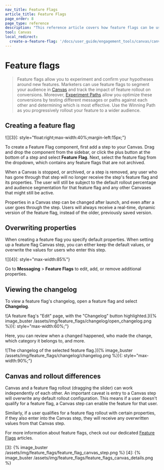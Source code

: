 ```yaml
---
nav_title: Feature Flags
article_title: Feature Flags
page_order: 8
page_type: reference
description: "This reference article covers how feature flags can be used in Canvas."
tool: Canvas
local_redirect:
  create-a-feature-flag: '/docs/user_guide/engagement_tools/canvas/canvas_components/feature_flags/#creating-a-feature-flag'
---
```


# Feature flags

> Feature flags allow you to experiment and confirm your hypotheses around new features. Marketers can use feature flags to segment your audience in [Canvas][1] and track the impact of feature rollout on conversions. Moreover, [Experiment Paths][2] allow you optimize these conversions by testing different messages or paths against each other and determining which is most effective. Use the Winning Path as you progressively rollout your feature to a wider audience.

## Creating a feature flag

![][3]{: style="float:right;max-width:40%;margin-left:15px;"}

To create a Feature Flag component, first add a step to your Canvas. Drag and drop the component from the sidebar, or click the <i class="fas fa-plus-circle"></i> plus button at the bottom of a step and select **Feature Flag**. Next, select the feature flag from the dropdown, which contains any feature flags that are not archived.

When a Canvas is stopped, or archived, or a step is removed, any user who has gone through that step will no longer receive the step's feature flag and its properties. The user will still be subject to the default rollout percentage and audience segmentation for that feature flag and any other Canvases that might still be active.

Properties in a Canvas step can be changed after launch, and even after a user goes through the step. Users will always receive a real-time, dynamic version of the feature flag, instead of the older, previously saved version.

## Overwriting properties

When creating a feature flag you specify default properties. When setting up a feature flag Canvas step, you can either keep the default values, or overwrite the values for users who enter this step.

![][4]{: style="max-width:85%"}

Go to **Messaging** > **Feature Flags** to edit, add, or remove additional properties.

## Viewing the changelog

To view a feature flag's changelog, open a feature flag and select **Changelog**.

![A feature flag's "Edit" page, with the "Changelog" button highlighted.]({% image_buster /assets/img/feature_flags/changelog/open_changelog.png %}){: style="max-width:60%;"}

Here, you can review when a changed happened, who made the change, which category it belongs to, and more.

![The changelog of the selected feature flag.]({% image_buster /assets/img/feature_flags/changelog/changelog.png %}){: style="max-width:90%;"}

## Canvas and rollout differences

Canvas and a feature flag rollout (dragging the slider) can work independently of each other. An important caveat is entry to a Canvas step will overwrite any default rollout configuration. This means if a user doesn't qualify for a feature flag, a Canvas step can enable the feature for that user.

Similarly, if a user qualifies for a feature flag rollout with certain properties, if they also enter into the Canvas step, they will receive any overwritten values from that Canvas step.

For more information about feature flags, check out our dedicated [Feature Flags]({{site.baseurl}}/developer_guide/platform_wide/feature_flags/) articles.

[1]: {{site.baseurl}}/user_guide/engagement_tools/canvas/create_a_canvas/create_a_canvas/
[2]: {{site.baseurl}}/user_guide/engagement_tools/canvas/canvas_components/experiment_step#experiment-paths
[3]: {% image_buster /assets/img/feature_flags/feature_flag_canvas_step.png %} 
[4]: {% image_buster /assets/img/feature_flags/feature_flags_canvas_details.png %} 

